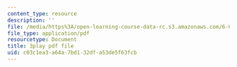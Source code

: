 ```yaml
---
content_type: resource
description: ''
file: /media/https%3A/open-learning-course-data-rc.s3.amazonaws.com/6-042j-mathematics-for-computer-science-spring-2015/c03c1ea3a64a7bd132dfa53de5f63fcb_zcvsyL7GtH4.pdf
file_type: application/pdf
resourcetype: Document
title: 3play pdf file
uid: c03c1ea3-a64a-7bd1-32df-a53de5f63fcb
---
```

